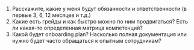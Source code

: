 1. Расскажите, какие у меня будут обязанности и ответственности (в первые 3, 6, 12 месяцев и т.д.)
2. Какие есть грейды и как быстро можно по ним продвигаться? Есть ли какая-то определенная матрица компетенций?
3. Какой будет onboarding plan? Насколько полная документация или нужно будет часто обращаться к опытным сотрудникам?

